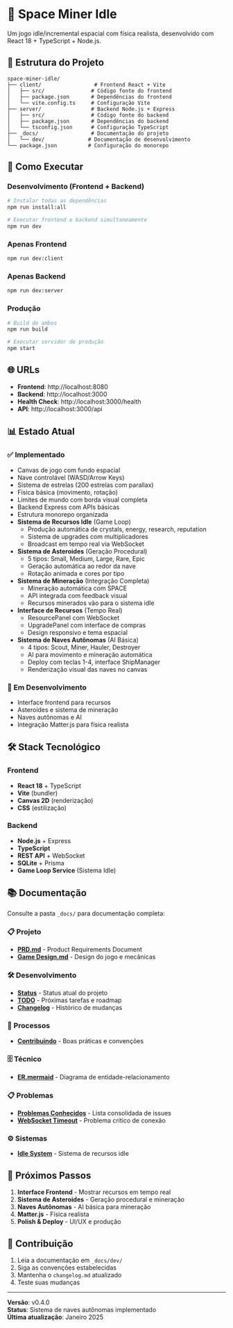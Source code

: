 # 🚀 Space Miner Idle

Um jogo idle/incremental espacial com física realista, desenvolvido com React 18 + TypeScript + Node.js.

## 📁 Estrutura do Projeto

```
space-miner-idle/
├── client/                 # Frontend React + Vite
│   ├── src/               # Código fonte do frontend
│   ├── package.json       # Dependências do frontend
│   └── vite.config.ts     # Configuração Vite
├── server/                # Backend Node.js + Express
│   ├── src/               # Código fonte do backend
│   ├── package.json       # Dependências do backend
│   └── tsconfig.json      # Configuração TypeScript
├── _docs/                 # Documentação do projeto
│   └── dev/              # Documentação de desenvolvimento
└── package.json          # Configuração do monorepo
```

## 🚀 Como Executar

### Desenvolvimento (Frontend + Backend)
```bash
# Instalar todas as dependências
npm run install:all

# Executar frontend e backend simultaneamente
npm run dev
```

### Apenas Frontend
```bash
npm run dev:client
```

### Apenas Backend
```bash
npm run dev:server
```

### Produção
```bash
# Build de ambos
npm run build

# Executar servidor de produção
npm start
```

## 🌐 URLs

- **Frontend**: http://localhost:8080
- **Backend**: http://localhost:3000
- **Health Check**: http://localhost:3000/health
- **API**: http://localhost:3000/api

## 📊 Estado Atual

### ✅ Implementado
- Canvas de jogo com fundo espacial
- Nave controlável (WASD/Arrow Keys)
- Sistema de estrelas (200 estrelas com parallax)
- Física básica (movimento, rotação)
- Limites de mundo com borda visual completa
- Backend Express com APIs básicas
- Estrutura monorepo organizada
- **Sistema de Recursos Idle** (Game Loop)
  - Produção automática de crystals, energy, research, reputation
  - Sistema de upgrades com multiplicadores
  - Broadcast em tempo real via WebSocket
- **Sistema de Asteroides** (Geração Procedural)
  - 5 tipos: Small, Medium, Large, Rare, Epic
  - Geração automática ao redor da nave
  - Rotação animada e cores por tipo
- **Sistema de Mineração** (Integração Completa)
  - Mineração automática com SPACE
  - API integrada com feedback visual
  - Recursos minerados vão para o sistema idle
- **Interface de Recursos** (Tempo Real)
  - ResourcePanel com WebSocket
  - UpgradePanel com interface de compras
  - Design responsivo e tema espacial
- **Sistema de Naves Autônomas** (AI Básica)
  - 4 tipos: Scout, Miner, Hauler, Destroyer
  - AI para movimento e mineração automática
  - Deploy com teclas 1-4, interface ShipManager
  - Renderização visual das naves no canvas

### 🔄 Em Desenvolvimento
- Interface frontend para recursos
- Asteroides e sistema de mineração
- Naves autônomas e AI
- Integração Matter.js para física realista

## 🛠️ Stack Tecnológico

### Frontend
- **React 18** + TypeScript
- **Vite** (bundler)
- **Canvas 2D** (renderização)
- **CSS** (estilização)

### Backend
- **Node.js** + Express
- **TypeScript**
- **REST API** + WebSocket
- **SQLite** + Prisma
- **Game Loop Service** (Sistema Idle)

## 📚 Documentação

Consulte a pasta `_docs/` para documentação completa:

### 📋 Projeto
- **[PRD.md](_docs/projeto/PRD.md)** - Product Requirements Document
- **[Game Design.md](_docs/projeto/Game%20Design.md)** - Design do jogo e mecânicas

### 🛠️ Desenvolvimento
- **[Status](_docs/dev/STATUS.md)** - Status atual do projeto
- **[TODO](_docs/dev/todo.md)** - Próximas tarefas e roadmap
- **[Changelog](_docs/dev/changelog.md)** - Histórico de mudanças

### 🔄 Processos
- **[Contribuindo](_docs/process/CONTRIBUTING.md)** - Boas práticas e convenções

### 🗄️ Técnico
- **[ER.mermaid](_docs/dev/ER.mermaid)** - Diagrama de entidade-relacionamento

### 📋 Problemas
- **[Problemas Conhecidos](_docs/issues/known-bugs.md)** - Lista consolidada de issues
- **[WebSocket Timeout](_docs/issues/websocket-timeout.md)** - Problema crítico de conexão

### ⚙️ Sistemas
- **[Idle System](_docs/systems/idle-system.md)** - Sistema de recursos idle

## 🎯 Próximos Passos

1. **Interface Frontend** - Mostrar recursos em tempo real
2. **Sistema de Asteroides** - Geração procedural e mineração
3. **Naves Autônomas** - AI básica para mineração
4. **Matter.js** - Física realista
5. **Polish & Deploy** - UI/UX e produção

## 🤝 Contribuição

1. Leia a documentação em `_docs/dev/`
2. Siga as convenções estabelecidas
3. Mantenha o `changelog.md` atualizado
4. Teste suas mudanças

---

**Versão**: v0.4.0  
**Status**: Sistema de naves autônomas implementado  
**Última atualização**: Janeiro 2025 